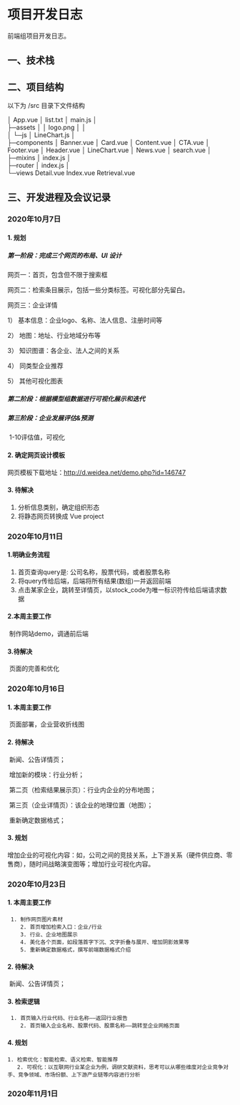 # 项目开发日志

前端组项目开发日志。



## 一、技术栈



## 二、项目结构

以下为 /src 目录下文件结构

│  App.vue
│  list.txt
│  main.js
│  
├─assets
│  │  logo.png
│  │  
│  └─js
│          LineChart.js
│          
├─components
│      Banner.vue
│      Card.vue
│      Content.vue
│      CTA.vue
│      Footer.vue
│      Header.vue
│      LineChart.vue
│      News.vue
│      search.vue
│      
├─mixins
│      index.js
│      
├─router
│      index.js
│      
└─views
        Detail.vue
        Index.vue
        Retrieval.vue



## 三、开发进程及会议记录

### 2020年10月7日

#### 1. 规划

##### 第一阶段：完成三个网页的布局、UI 设计

网页一：首页，包含但不限于搜索框

网页二：检索条目展示，包括一些分类标签。可视化部分先留白。

网页三：企业详情

1） 基本信息：企业logo、名称、法人信息、注册时间等

2） 地图：地址、行业地域分布等

3） 知识图谱：各企业、法人之间的关系

4） 同类型企业推荐

5） 其他可视化图表

##### 第二阶段：根据模型组数据进行可视化展示和迭代

##### 第三阶段：企业发展评估&预测

​     1-10评估值，可视化



#### 2. 确定网页设计模板

网页模板下载地址：http://d.weidea.net/demo.php?id=146747



#### 3. 待解决

1. 分析信息类别，确定组织形态
2. 将静态网页转换成 Vue project



### 2020年10月11日

#### 1.明确业务流程

1. 首页查询query是: 公司名称，股票代码，或者股票名称
2. 将query传给后端，后端将所有结果(数组)一并返回前端
3. 点击某家企业，跳转至详情页，以stock_code为唯一标识符传给后端请求数据

#### 2.本周主要工作

​    制作网站demo，调通前后端

#### 3.待解决

​    页面的完善和优化



### 2020年10月16日

#### 1. 本周主要工作

​     页面部署，企业营收折线图

#### 2. 待解决

​     新闻、公告详情页；

​     增加新的模块：行业分析；

​     第二页（检索结果展示页）：行业内企业的分布地图；

​     第三页（企业详情页）：该企业的地理位置（地图）；

​     重新确定数据格式；

#### 3. 规划

​     增加企业的可视化内容：如，公司之间的竞技关系，上下游关系（硬件供应商、零售商），随时间战略演变图等；增加行业可视化内容。



### 2020年10月23日

#### 1. 本周主要工作

     1. 制作网页图片素材
        2. 首页增加检索入口：企业/行业
        3. 行业、企业地图展示
        4. 美化各个页面，如段落首字下沉、文字折叠与展开、增加阴影效果等
        5. 重新确定数据格式，撰写前端数据格式介绍

#### 2. 待解决

​     新闻、公告详情页；

#### 3. 检索逻辑

     1. 首页输入行业代码、行业名称——返回行业报告
        2. 首页输入企业名称、股票代码、股票名称——跳转至企业网格页面

#### 4. 规划

    1. 检索优化：智能检索、语义检索、智能推荐
       2. 可视化：以互联网行业某企业为例，调研文献资料，思考可以从哪些维度对企业竞争对手、竞争领域、市场份额、上下游产业链等内容进行分析



### 2020年11月1日











